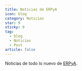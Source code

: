 ```yaml
---
title: Noticias de ERPyA
icon: blog
category: Noticias
star: 9
sticky: 9
tag:
  - blog
  - Noticias
  - Post
article: false
---
```


Noticias de todo lo nuevo de [ERPyA](https://erpya.com/).
